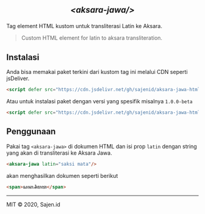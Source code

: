 <h2 align="center">
  <p align="center"><i>&ltaksara-jawa/&gt</i></p>
  <!--
  <p align="center"><img src="" width="80%" alt="aksarajs"></p>
  -->
</h2>

Tag element HTML kustom untuk transliterasi Latin ke Aksara.

> Custom HTML element for latin to aksara transliteration.

## Instalasi

Anda bisa memakai paket terkini dari kustom tag ini melalui CDN seperti jsDeliver.

```html
<script defer src="https://cdn.jsdelivr.net/gh/sajenid/aksara-jawa-html/dist/index.mjs"></script>
```

Atau untuk instalasi paket dengan versi yang spesifik misalnya `1.0.0-beta`

```html
<script defer src="https://cdn.jsdelivr.net/gh/sajenid/aksara-jawa-html@1.0.1/dist/index.mjs"></script>

```
## Penggunaan

Pakai tag `<aksara-jawa>` di dokumen HTML dan isi prop `latin` dengan string yang akan di transliterasi ke Aksara Jawa.

```html
<aksara-jawa latin="saksi mata"/>
```
akan menghasilkan dokumen seperti berikut

```html
<span>ꦱꦏ꧀ꦱꦶ​ꦩꦠ</span>
```
---


MIT © 2020, Sajen.id